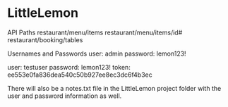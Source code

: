 # LittleLemon

API Paths
restaurant/menu/items
restaurant/menu/items/id#
restaurant/booking/tables

Usernames and Passwords
user: admin
password: lemon123!

user: testuser
password: lemon123!
token: ee553e0fa836dea540c50b927ee8ec3dc6f4b3ec

There will also be a notes.txt file in the LittleLemon project folder with the user and password information as well.

